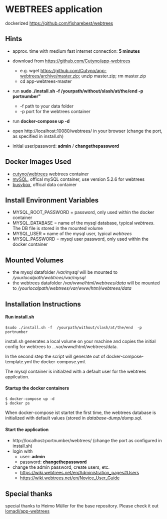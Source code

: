 # WEBTREES application
dockerized https://github.com/fisharebest/webtrees 
## Hints
* approx. time with medium fast internet connection: **5 minutes**

* download from https://github.com/Cutyno/app-webtrees
  * e.g. wget https://github.com/Cutyno/app-webtrees/archive/master.zip; unzip master.zip; rm master.zip
  * cd app-webtrees-master
* run **sudo ./install.sh -f  /yourpath/without/slash/at/the/end  -p  portnumber"**
  * -f path to your data folder 
  * -p port for the webtrees container
* run **docker-compose  up  -d** 
* open http://localhost:10080/webtrees/ in your browser (change the port, as specified in install.sh)
* initial user/password: **admin** / **changethepassword**

## Docker Images Used
 * [cutyno/webtrees](https://hub.docker.com/r/cutyno/webtrees/) webtrees container 
 * [mySQL](https://hub.docker.com/_/mysql/), offical mySQL container, use version 5.2.6 for webtrees
 * [busybox](https://hub.docker.com/_/busybox/), offical data container
 
## Install Environment Variables
  * MYSQL_ROOT_PASSWORD = password, only used within the docker container
  * MYSQL_DATABASE = name of the mysql database, typical *webtrees*. The DB file is stored in the mounted volume
  * MYSQL_USER = name of the mysql user, typical *webtrees*
  * MYSQL_PASSWORD = mysql user password, only used within the docker container

## Mounted Volumes

* the mysql datafolder _/var/mysql_ will be mounted to _/yourlocalpath/webtrees/var/mysql_ 
* the webtrees datafolder _/var/www/html/webtrees/data_ will be mounted to _/yourlocalpath/webtrees/var/www/html/webtrees/data_ 


## Installation Instructions 

#### Run install.sh 

```
$sudo ./install.sh -f  /yourpath/without/slash/at/the/end  -p  portnumber
```

install.sh generates a local volume on your machine and copies the initial config for webtrees to ...var/www/html/webtrees/data. 

In the second step the script will generate out of docker-compose-template.yml the docker-compose.yml.

The mysql container is initialzed with a default user for the webtrees appilcation. 

#### Startup the docker containers 
```
$ docker-compose up -d
$ docker ps 
```
When docker-compose ist startet the first time, the webtrees database is initialized with default values (stored in _database-dump/dump.sql_.


#### Start the application

* http://localhost:portnumber/webtrees/ (change the port as configured in install.sh)
* login with 
  * user: __admin__
  * password: __changethepassword__
 * change the admin password, create users, etc.
   * https://wiki.webtrees.net/en/Administration_pages#Users
   * https://wiki.webtrees.net/en/Novice_User_Guide
   
## Special thanks

special thanks to Heimo Müller for the base repository. Please check it out [lomadi/app-webtrees](https://github.com/lomadi/app-webtrees)
